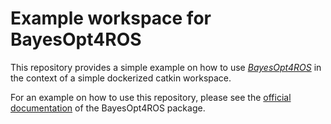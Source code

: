 # Example workspace for BayesOpt4ROS

This repository provides a simple example on how to use [*BayesOpt4ROS*](https://github.com/lukasfro/bayesopt4ros/) in the context of a simple dockerized catkin workspace.

For an example on how to use this repository, please see the [official documentation](https://lukasfro.github.io/bayesopt4ros/getting_started.html#example-workspace-docker) of the BayesOpt4ROS package.